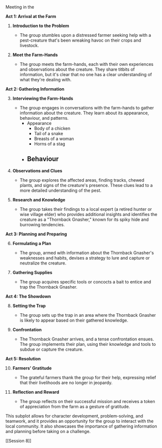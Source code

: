 
Meeting in the 

**Act 1: Arrival at the Farm**

1. **Introduction to the Problem**
   - The group stumbles upon a distressed farmer seeking help with a pest-creature that's been wreaking havoc on their crops and livestock.

2. **Meet the Farm-Hands**
   - The group meets the farm-hands, each with their own experiences and observations about the creature. They share titbits of information, but it's clear that no one has a clear understanding of what they're dealing with.

**Act 2: Gathering Information**

3. **Interviewing the Farm-Hands**
   - The group engages in conversations with the farm-hands to gather information about the creature. They learn about its appearance, behaviour, and patterns.
	   - Appearance
		   - Body of a chicken
		   - Tail of a snake
		   - Breasts of a woman
		   - Horns of a stag
	   - Behaviour
		   - 

4. **Observations and Clues**
   - The group explores the affected areas, finding tracks, chewed plants, and signs of the creature's presence. These clues lead to a more detailed understanding of the pest.

5. **Research and Knowledge**
   - The group takes their findings to a local expert (a retired hunter or wise village elder) who provides additional insights and identifies the creature as a "Thornback Gnasher," known for its spiky hide and burrowing tendencies.

**Act 3: Planning and Preparing**

6. **Formulating a Plan**
   - The group, armed with information about the Thornback Gnasher's weaknesses and habits, devises a strategy to lure and capture or neutralize the creature.

7. **Gathering Supplies**
   - The group acquires specific tools or concocts a bait to entice and trap the Thornback Gnasher.

**Act 4: The Showdown**

8. **Setting the Trap**
   - The group sets up the trap in an area where the Thornback Gnasher is likely to appear based on their gathered knowledge.

9. **Confrontation**
   - The Thornback Gnasher arrives, and a tense confrontation ensues. The group implements their plan, using their knowledge and tools to subdue or capture the creature.

**Act 5: Resolution**

10. **Farmers' Gratitude**
    - The grateful farmers thank the group for their help, expressing relief that their livelihoods are no longer in jeopardy.

11. **Reflection and Reward**
    - The group reflects on their successful mission and receives a token of appreciation from the farm as a gesture of gratitude.

This subplot allows for character development, problem-solving, and teamwork, and it provides an opportunity for the group to interact with the local community. It also showcases the importance of gathering information and planning before taking on a challenge.

[[Session 8]]